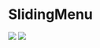 # SlidingMenu

![](https://github.com/RebornC/SlidingMenu/blob/master/screenshots/one.gif?raw=true)
![](https://github.com/RebornC/SlidingMenu/blob/master/screenshots/two.gif?raw=true)
